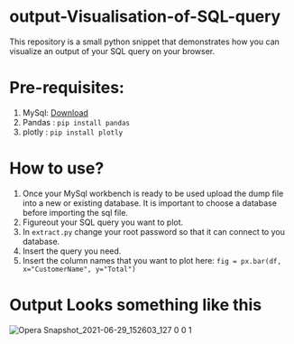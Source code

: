 # output-Visualisation-of-SQL-query
This repository is a small python snippet that demonstrates how you can visualize an output of your SQL query on your browser. 

# Pre-requisites:
1. MySql: [Download](https://www.liquidweb.com/kb/install-mysql-windows)
2. Pandas : `pip install pandas`
3. plotly : `pip install plotly`

# How to use? 
1. Once your MySql workbench is ready to be used upload the dump file into a new or existing database. It is important to choose a database before importing the sql file. 
2. Figureout your SQL query you want to plot. 
3. In `extract.py` change your root password so that it can connect to you database. 
4. Insert the query you need.
5. Insert the column names that you want to plot here: `fig = px.bar(df, x="CustomerName", y="Total")`


# Output Looks something like this
![Opera Snapshot_2021-06-29_152603_127 0 0 1](https://user-images.githubusercontent.com/51456430/123778082-626c1a80-d8ee-11eb-8fdc-825c5568ffcb.png)
